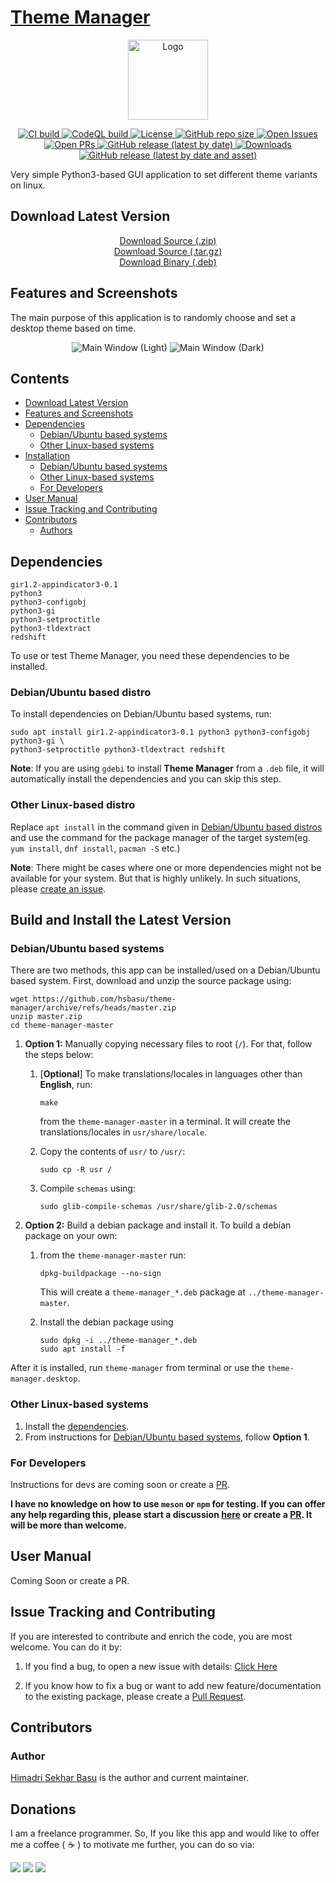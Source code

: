# [Theme Manager](https://hsbasu.github.io/theme-manager)

<p align="center">
  	<img src="https://raw.githubusercontent.com/hsbasu/theme-manager/master/usr/share/icons/hicolor/scalable/apps/theme-manager.svg?sanitize=true" height="128" alt="Logo">
</p>

<p align="center">
	<a href="#">
		<img src="https://img.shields.io/github/workflow/status/hsbasu/theme-manager/CI/master?label=CI%20Build" alt="CI build">
	</a>
	<a href="#">
		<img src="https://img.shields.io/github/workflow/status/hsbasu/theme-manager/CodeQL/master?label=CodeQL%20Build" alt="CodeQL build">
	</a>
	<a href="https://github.com/hsbasu/theme-manager/blob/master/LICENSE">
		<img src="https://img.shields.io/github/license/hsbasu/theme-manager?label=License" alt="License">
	</a>
  	<a href="#">
		<img src="https://img.shields.io/github/repo-size/hsbasu/theme-manager?label=Repo%20size" alt="GitHub repo size">
  	</a>
	<a href="https://github.com/hsbasu/theme-manager/issues" target="_blank">
		<img src="https://img.shields.io/github/issues/hsbasu/theme-manager?label=Issues" alt="Open Issues">
	</a>
	<a href="https://github.com/hsbasu/theme-manager/pulls" target="_blank">
		<img src="https://img.shields.io/github/issues-pr/hsbasu/theme-manager?label=PR" alt="Open PRs">
	</a>
  	<a href="https://github.com/hsbasu/theme-manager/releases/latest">
    	<img src="https://img.shields.io/github/v/release/hsbasu/theme-manager?label=Latest%20Stable%20Release" alt="GitHub release (latest by date)">
  	</a>
	<a href="#download-latest-version">
		<img src="https://img.shields.io/github/downloads/hsbasu/theme-manager/total?label=Downloads" alt="Downloads">
	</a>
	<a href="https://github.com/hsbasu/theme-manager/releases/download/1.0.7/theme-manager_1.0.7_all.deb">
		<img src="https://img.shields.io/github/downloads/hsbasu/theme-manager/1.0.7/theme-manager_1.0.7_all.deb?color=blue&label=Downloads%40Latest%20Binary" alt="GitHub release (latest by date and asset)">
	</a>
</p>

Very simple Python3-based GUI application to set different theme variants on linux.

## Download Latest Version
<p align="center">
	<a href="https://github.com/hsbasu/theme-manager/zipball/master">Download Source (.zip)</a></br>
	<a href="https://github.com/hsbasu/theme-manager/tarball/master">Download Source (.tar.gz)</a></br>
	<a href="https://github.com/hsbasu/theme-manager/releases/download/1.0.7/theme-manager_1.0.7_all.deb">Download Binary (.deb)</a>
</p>

## Features and Screenshots

The main purpose of this application is to randomly choose and set a desktop theme based on time.

<p align="center">
	<img src="https://github.com/hsbasu/theme-manager/raw/gh-pages/screenshots/main-window-light.png" alt="Main Window (Light)">
	<img src="https://github.com/hsbasu/theme-manager/raw/gh-pages/screenshots/main-window-dark.png" alt="Main Window (Dark)">
</p>


## Contents
- [Download Latest Version](#download-latest-version)
- [Features and Screenshots](#features-and-screenshots)
- [Dependencies](#dependencies)
	- [Debian/Ubuntu based systems](#debianubuntu-based-distro)
	- [Other Linux-based systems](#other-linux-based-distro)
- [Installation](#build-and-install-the-latest-version)
	- [Debian/Ubuntu based systems](#debianubuntu-based-systems)
	- [Other Linux-based systems](#other-linux-based-systems)
	- [For Developers](#for-developers)
- [User Manual](#user-manual)
- [Issue Tracking and Contributing](#issue-tracking-and-contributing)
- [Contributors](#contributors)
	- [Authors](#author)

## Dependencies
```
gir1.2-appindicator3-0.1
python3
python3-configobj
python3-gi
python3-setproctitle
python3-tldextract
redshift
```
To use or test Theme Manager, you need these dependencies to be installed.

### Debian/Ubuntu based distro
To install dependencies on Debian/Ubuntu based systems, run:
```
sudo apt install gir1.2-appindicator3-0.1 python3 python3-configobj python3-gi \
python3-setproctitle python3-tldextract redshift
```
**Note**: If you are using `gdebi` to install **Theme Manager** from a `.deb` file, it will automatically install the dependencies and you can skip this step.

### Other Linux-based distro
Replace `apt install` in the command given in [Debian/Ubuntu based distros](#debianubuntu-based-distro) and use the command for the package manager of the target system(eg. `yum install`, `dnf install`, `pacman -S` etc.)

**Note**: There might be cases where one or more dependencies might not be available for your system. But that is highly unlikely. In such situations, please [create an issue](#issue-tracking-and-contributing).

## Build and Install the Latest Version
### Debian/Ubuntu based systems
There are two methods, this app can be installed/used on a Debian/Ubuntu based system. First, download and unzip the source package using:
```
wget https://github.com/hsbasu/theme-manager/archive/refs/heads/master.zip
unzip master.zip
cd theme-manager-master
```

1. **Option 1:** Manually copying necessary files to root (`/`). For that, follow the steps below:
	1. [**Optional**] To make translations/locales in languages other than **English**, run:
		```
		make
		```
		from the `theme-manager-master` in a terminal. It will create the translations/locales in `usr/share/locale`.
	
	2. Copy the contents of `usr/` to `/usr/`:
		```
		sudo cp -R usr /
		```
	3. Compile `schemas` using:
		```
		sudo glib-compile-schemas /usr/share/glib-2.0/schemas
		```

2. **Option 2:** Build a debian package and install it. To build a debian package on your own:
	1. from the `theme-manager-master` run:
		```
		dpkg-buildpackage --no-sign
		```
		This will create a `theme-manager_*.deb` package at `../theme-manager-master`.
	
	2. Install the debian package using
		```
		sudo dpkg -i ../theme-manager_*.deb
		sudo apt install -f
		```
After it is installed, run `theme-manager` from terminal or use the `theme-manager.desktop`.

### Other Linux-based systems
1. Install the [dependencies](#other-linux-based-distro).
2. From instructions for [Debian/Ubuntu based systems](#debianubuntu-based-systems), follow **Option 1**.


### For Developers
Instructions for devs are coming soon or create a [PR](https://github.com/hsbasu/theme-manager/compare).

**I have no knowledge on how to use `meson` or `npm` for testing. If you can offer any help regarding this, please start a discussion [here](https://github.com/hsbasu/theme-manager/discussions) or create a [PR](https://github.com/hsbasu/theme-manager/compare). It will be more than welcome.**

## User Manual
Coming Soon or create a PR.

## Issue Tracking and Contributing
If you are interested to contribute and enrich the code, you are most welcome. You can do it by:
1. If you find a bug, to open a new issue with details: [Click Here](https://github.com/hsbasu/theme-manager/issues)

2. If you know how to fix a bug or want to add new feature/documentation to the existing package, please create a [Pull Request](https://github.com/hsbasu/theme-manager/compare).

## Contributors

### Author
[Himadri Sekhar Basu](https://github.com/hsbasu) is the author and current maintainer.

## Donations
I am a freelance programmer. So, If you like this app and would like to offer me a coffee ( &#9749; ) to motivate me further, you can do so via:

[![](https://liberapay.com/assets/widgets/donate.svg)](https://liberapay.com/hsbasu/donate)
[![](https://www.paypalobjects.com/webstatic/i/logo/rebrand/ppcom.svg)](https://paypal.me/hsbasu)
[![](https://hsbasu.github.io/styles/icons/logo/svg/upi-logo.svg)](https://hsbasu.github.io/images/upi-qr.jpg)
